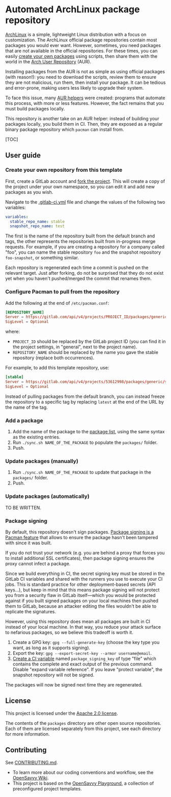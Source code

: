 # Automated ArchLinux package repository

[ArchLinux](https://archlinux.org/) is a simple, lightweight Linux distribution with a focus on customization. The ArchLinux official package repositories contain most packages you would ever want.  However, sometimes, you need packages that are not available in the official repositories. For these times, you can easily [create your own packages](https://wiki.archlinux.org/title/creating_packages) using scripts, then share them with the world in the [Arch User Repository](https://wiki.archlinux.org/title/Arch_User_Repository) (AUR).

Installing packages from the AUR is not as simple as using official packages (with reason!): you need to download the scripts, review them to ensure they are not malicious, run them, then install your package. It can be tedious and error-prone, making users less likely to upgrade their system.

To face this issue, many [AUR helpers](https://wiki.archlinux.org/title/AUR_helpers) were created: programs that automate this process, with more or less features. However, the fact remains that you must build packages locally.

This repository is another take on an AUR helper: instead of building your packages locally, you build them in CI. Then, they are exposed as a regular binary package repository which `pacman` can install from.

[TOC]

## User guide

### Create your own repository from this template

First, create a GitLab account and [fork the project](https://gitlab.com/opensavvy/system/aur-template/-/forks/new).
This will create a copy of the project under your own namespace, so you can edit it and add new packages as you wish.

Navigate to the [.gitlab-ci.yml](.gitlab-ci.yml) file and change the values of the following two variables:
```yaml
variables:
  stable_repo_name: stable
  snapshot_repo_name: test
```
The first is the name of the repository built from the default branch and tags, the other represents the repositories built from in-progress merge requests. For example, if you are creating a repository for a company called "foo", you can name the stable repository `foo` and the snapshot repository `foo-snapshot`, or something similar.

Each repository is regenerated each time a commit is pushed on the relevant target. Just after forking, do not be surprised that they do not exist yet when you haven't pushed/merged the commit that renames them.

### Configure Pacman to pull from the repository

Add the following at the end of `/etc/pacman.conf`:
```conf 
[REPOSITORY_NAME]
Server = https://gitlab.com/api/v4/projects/PROJECT_ID/packages/generic/REPOSITORY_NAME/latest/
SigLevel = Optional
```
where:
- `PROJECT_ID` should be replaced by the GitLab project ID (you can find it in the project settings, in "general", next to the project name).
- `REPOSITORY_NAME` should be replaced by the name you gave the stable repository (replace both occurrences).

For example, to add this template repository, use:
```conf
[stable]
Server = https://gitlab.com/api/v4/projects/53612998/packages/generic/stable/latest/
SigLevel = Optional
```

Instead of pulling packages from the default branch, you can instead freeze the repository to a specific tag by replacing `latest` at the end of the URL by the name of the tag.

### Add a package

1. Add the name of the package to the [package list](list.yml), using the same syntax as the existing entries. 
2. Run `./sync.sh NAME_OF_THE_PACKAGE` to populate the `packages/` folder.
3. Push.

### Update packages (manually)

1. Run `./sync.sh NAME_OF_THE_PACKAGE` to update that package in the `packages/` folder. 
2. Push.

### Update packages (automatically)

TO BE WRITTEN.

### Package signing

By default, this repository doesn't sign packages. [Package signing is a Pacman feature](https://man.archlinux.org/man/pacman.conf.5#PACKAGE_AND_DATABASE_SIGNATURE_CHECKING) that allows to ensure the package hasn't been tampered with since it was built.

If you do not trust your network (e.g. you are behind a proxy that forces you to install additional SSL certificates), then package signing ensures the proxy cannot infect a package.

Since we build everything in CI, the secret signing key must be stored in the GitLab CI variables and shared with the runners you use to execute your CI jobs. This is standard practice for other deployment-based secrets (API keys…), but keep in mind that this means package signing will not protect you from a security flaw in GitLab itself—which you would be protected against if you built signed packages on your local machines then pushed them to GitLab, because an attacker editing the files wouldn't be able to replicate the signatures.

However, using this repository does mean all packages are built in CI instead of your local machine. In that way, you reduce your attack surface to nefarious packages, so we believe this tradeoff is worth it.

1. Create a GPG key: `gpg --full-generate-key` (choose the key type you want, as long as it supports signing).
2. Export the key: `gpg --export-secret-key --armor username@email`.
3. [Create a CI variable](https://docs.gitlab.com/ee/ci/variables/#define-a-cicd-variable-in-the-ui) named `package_signing_key` of type "file" which contains the complete and exact output of the previous command. Disable "expand variable reference". If you leave "protect variable", the snapshot repository will not be signed.

The packages will now be signed next time they are regenerated.

## License

This project is licensed under the [Apache 2.0 license](LICENSE).

The contents of the `packages` directory are other open source repositories. Each of them are licensed separately from this project, see each directory for more information.

## Contributing

See [CONTRIBUTING.md](CONTRIBUTING.md).
- To learn more about our coding conventions and workflow, see the [OpenSavvy Wiki](https://gitlab.com/opensavvy/wiki/-/blob/main/README.md#wiki).
- This project is based on the [OpenSavvy Playground](docs/playground/README.md), a collection of preconfigured project templates.
